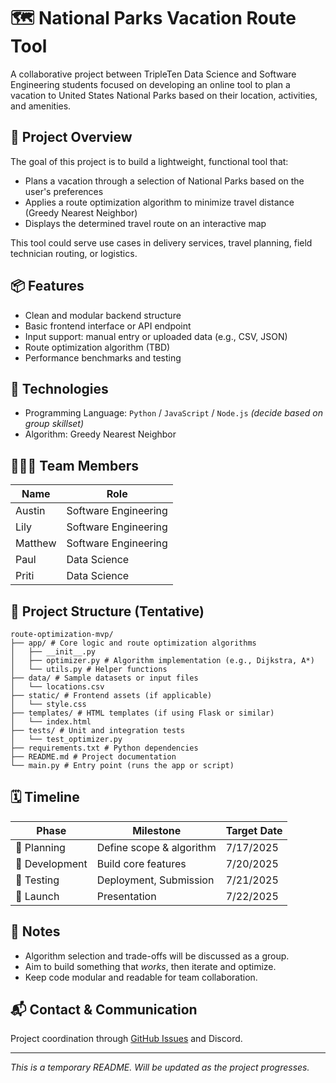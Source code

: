 # 🗺️ National Parks Vacation Route Tool

A collaborative project between TripleTen Data Science and Software Engineering students focused on developing an online tool to plan a vacation to United States National Parks based on their location, activities, and amenities.

## 🚀 Project Overview

The goal of this project is to build a lightweight, functional tool that:
- Plans a vacation through a selection of National Parks based on the user's preferences
- Applies a route optimization algorithm to minimize travel distance (Greedy Nearest Neighbor)
- Displays the determined travel route on an interactive map

This tool could serve use cases in delivery services, travel planning, field technician routing, or logistics.

## 📦 Features

- Clean and modular backend structure
- Basic frontend interface or API endpoint
- Input support: manual entry or uploaded data (e.g., CSV, JSON)
- Route optimization algorithm (TBD)
- Performance benchmarks and testing

## 🧠 Technologies

- Programming Language: `Python` / `JavaScript` / `Node.js` *(decide based on group skillset)*
- Algorithm: Greedy Nearest Neighbor

## 🧑‍🤝‍🧑 Team Members

| Name            | Role                 |
|-----------------|----------------------|
| Austin               | Software Engineering    |
| Lily              | Software Engineering       |
| Matthew               | Software Engineering   |
| Paul               | Data Science              |
| Priti               | Data Science             |


## 📁 Project Structure (Tentative)

```text
route-optimization-mvp/
├── app/ # Core logic and route optimization algorithms
│   ├── __init__.py
│   ├── optimizer.py # Algorithm implementation (e.g., Dijkstra, A*)
│   └── utils.py # Helper functions
├── data/ # Sample datasets or input files
│   └── locations.csv
├── static/ # Frontend assets (if applicable)
│   └── style.css
├── templates/ # HTML templates (if using Flask or similar)
│   └── index.html
├── tests/ # Unit and integration tests
│   └── test_optimizer.py
├── requirements.txt # Python dependencies
├── README.md # Project documentation
└── main.py # Entry point (runs the app or script)
```

## 🗓️ Timeline

| Phase           | Milestone                    | Target Date |
|----------------|-------------------------------|-------------|
| 📌 Planning     | Define scope & algorithm  | 7/17/2025        |
| 🔧 Development  | Build core features           | 7/20/2025        |
| 🧪 Testing       | Deployment, Submission            | 7/21/2025         |
| 🚀 Launch        | Presentation                | 7/22/2025         |

## 📝 Notes

- Algorithm selection and trade-offs will be discussed as a group.
- Aim to build something that *works*, then iterate and optimize.
- Keep code modular and readable for team collaboration.

## 📬 Contact & Communication

Project coordination through [GitHub Issues](https://github.com/) and Discord.

---

_This is a temporary README. Will be updated as the project progresses._
